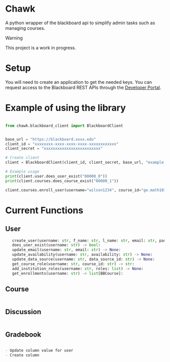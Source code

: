 # Chawk 
A python wrapper of the blackboard api to simplify admin tasks such as managing courses.  

> [!WARNING]  
> This project is a work in progress. 

# Setup 
You will need to create an application to get the needed keys. You can request access to the Blackboard REST APIs through the [Developer Portal](https://developer.blackboard.com/).  


# Example of using the library 
```python

from chawk.blackboard_client import BlackboardClient


base_url = "https://blackboard.xxxx.edu"
client_id = "xxxxxxxx-xxxx-xxxx-xxxx-xxxxxxxxxxxx"
client_secret = "xxxxxxxxxxxxxxxxxxxxxxxxx"

# Create client
client = BlackboardClient(client_id, client_secret, base_url, "example.log")

# Example usage
print(client.user.does_user_exist("00000_0"))
print(client.courses.does_course_exist("00000_1"))

client.courses.enroll_user(username="wilson1234", course_id="ge.math101213", role="Student")
```

# Current Functions  

## User
 ```python
    create_user(username: str, f_name: str, l_name: str, email: str, password: str) -> None:
    does_user_exist(username: str) -> bool:
    update_email(username: str, email: str) -> None:
    update_availability(username: str, availability: str) -> None:
    update_data_source(username: str, data_source_id: str) -> None:
    get_course_role(username: str, course_id: str) -> str:
    add_institution_roles(username: str, roles: list) -> None:
    get_enrollments(username: str) -> list[BBCourse]:

```

## Course

```markdown

```

## Discussion
```markdown

```

## Gradebook
```markdown

- Update column value for user
- Create column

```
